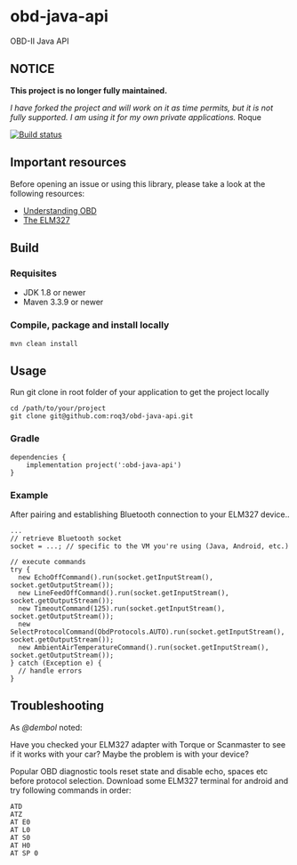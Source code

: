 obd-java-api
============

OBD-II Java API

## NOTICE

**This project is no longer fully maintained.**

*I have forked the project and will work on it as time permits, but it is not fully supported. I am using it for my own private applications.*
Roque

[![Build status](https://circleci.com/gh/pires/obd-java-api.svg?style=svg)](https://circleci.com/gh/pires/obd-java-api)

## Important resources

Before opening an issue or using this library, please take a look at the following resources:

* [Understanding OBD](https://www.elmelectronics.com/help/obd/tips/#UnderstandingOBD)
* [The ELM327](https://www.elmelectronics.com/help/obd/tips/#327_Commands)

## Build ##

### Requisites ###

* JDK 1.8 or newer
* Maven 3.3.9 or newer

### Compile, package and install locally ###

```
mvn clean install
```

## Usage ##

Run git clone in root folder of your application to get the project locally

```
cd /path/to/your/project
git clone git@github.com:roq3/obd-java-api.git
```

### Gradle ###
```
dependencies {
    implementation project(':obd-java-api')
}
```

### Example ###

After pairing and establishing Bluetooth connection to your ELM327 device..
```
...
// retrieve Bluetooth socket
socket = ...; // specific to the VM you're using (Java, Android, etc.)

// execute commands
try {
  new EchoOffCommand().run(socket.getInputStream(), socket.getOutputStream());
  new LineFeedOffCommand().run(socket.getInputStream(), socket.getOutputStream());
  new TimeoutCommand(125).run(socket.getInputStream(), socket.getOutputStream());
  new SelectProtocolCommand(ObdProtocols.AUTO).run(socket.getInputStream(), socket.getOutputStream());
  new AmbientAirTemperatureCommand().run(socket.getInputStream(), socket.getOutputStream());
} catch (Exception e) {
  // handle errors
}
```

## Troubleshooting ##

As *@dembol* noted:

Have you checked your ELM327 adapter with Torque or Scanmaster to see if it works with your car? Maybe the problem is with your device?

Popular OBD diagnostic tools reset state and disable echo, spaces etc before protocol selection. Download some ELM327 terminal for android and try following commands in order:
```
ATD
ATZ
AT E0
AT L0
AT S0
AT H0
AT SP 0
```

